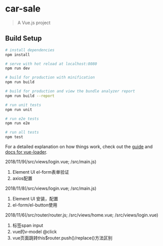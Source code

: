 # car-sale

> A Vue.js project

## Build Setup

``` bash
# install dependencies
npm install

# serve with hot reload at localhost:8080
npm run dev

# build for production with minification
npm run build

# build for production and view the bundle analyzer report
npm run build --report

# run unit tests
npm run unit

# run e2e tests
npm run e2e

# run all tests
npm test
```

For a detailed explanation on how things work, check out the [guide](http://vuejs-templates.github.io/webpack/) and [docs for vue-loader](http://vuejs.github.io/vue-loader).

2018/11/9(/src/views/login.vue; /src/main.js)
1. Element UI el-form表单验证
2. axios配置

2018/11/8(/src/views/login.vue; /src/main.js)
1. Element UI 安装，配置
2. el-form/el-button使用

2018/11/6(/src/router/router.js; /src/views/home.vue; /src/views/login.vue)
1. 标签span input
2. vue的v-model @click
3. vue页面跳转this$router.push()/replace()方法区别

